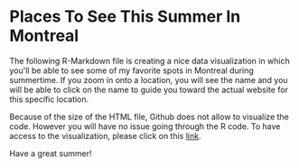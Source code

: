 # Places To See This Summer In Montreal

The following R-Markdown file is creating a nice data visualization in which you'll be able to see some of my favorite spots in Montreal during summertime. If you zoom in onto a location, you will see the name and you will be able to click on the name to guide you toward the actual website for this specific location. 

Because of the size of the HTML file, Github does not allow to visualize the code. However you will have no issue going through the R code.
To have access to the visualization, please click on this [link](https://jsprovost1.github.io/DataVisualization-Places_to_visit_in_Montreal/spots_Montreal.html).

Have a great summer!

